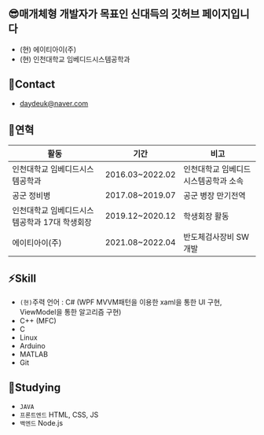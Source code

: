 ## 😎매개체형 개발자가 목표인 신대득의 깃허브 페이지입니다
- (현) 에이티아이(주)
- (현) 인천대학교 임베디드시스템공학과

## 💬Contact
- daydeuk@naver.com

## 👋연혁

| 활동 | 기간 | 비고|
| ------ | ------ | ------ |
| 인천대학교 임베디드시스템공학과 | 2016.03~2022.02| 인천대학교 임베디드시스템공학과 소속 |
| 공군 정비병 | 2017.08~2019.07 | 공군 병장 만기전역 |
| 인천대학교 임베디드시스템공학과 17대 학생회장 | 2019.12~2020.12 | 학생회장 활동 |
| 에이티아이(주) | 2021.08~2022.04 | 반도체검사장비 SW 개발 |

## ⚡Skill
- <code>(현)</code>주력 언어 : C# (WPF MVVM패턴을 이용한 xaml을 통한 UI 구현, ViewModel을 통한 알고리즘 구현)
- C++ (MFC)
- C
- Linux
- Arduino
- MATLAB
- Git

## 👀Studying
- <code>JAVA</code>
- <code>프론트엔드</code> HTML, CSS, JS
- <code>백엔드</code> Node.js


<!---
daedeuk/daedeuk is a ✨ special ✨ repository because its `README.md` (this file) appears on your GitHub profile.
You can click the Preview link to take a look at your changes.
--->
